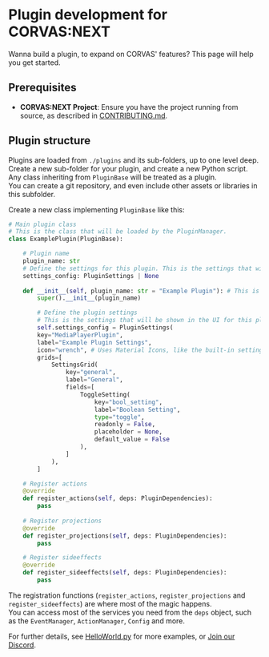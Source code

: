 # Plugin development for CORVAS:NEXT

Wanna build a plugin, to expand on CORVAS' features? This page will help you get started.

## Prerequisites

*   **CORVAS:NEXT Project**: Ensure you have the project running from source, as described in [CONTRIBUTING.md](./CONTRIBUTING.md).

## Plugin structure
Plugins are loaded from `./plugins` and its sub-folders, up to one level deep.  
Create a new sub-folder for your plugin, and create a new Python script. Any class inheriting from `PluginBase` will be treated as a plugin.  
You can create a git repository, and even include other assets or libraries in this subfolder.

Create a new class implementing `PluginBase` like this:  
```python
# Main plugin class
# This is the class that will be loaded by the PluginManager.
class ExamplePlugin(PluginBase):

    # Plugin name
    plugin_name: str
    # Define the settings for this plugin. This is the settings that will be shown in the UI.
    settings_config: PluginSettings | None
    
    def __init__(self, plugin_name: str = "Example Plugin"): # This is the name that will be shown in the UI.
        super().__init__(plugin_name)

        # Define the plugin settings
        # This is the settings that will be shown in the UI for this plugin.
        self.settings_config = PluginSettings(
        key="MediaPlayerPlugin",
        label="Example Plugin Settings",
        icon="wrench", # Uses Material Icons, like the built-in settings-tabs.
        grids=[
            SettingsGrid(
                key="general",
                label="General",
                fields=[
                    ToggleSetting(
                        key="bool_setting",
                        label="Boolean Setting",
                        type="toggle",
                        readonly = False,
                        placeholder = None,
                        default_value = False
                    ),
                ]
            ),
        ]

    # Register actions
    @override
    def register_actions(self, deps: PluginDependencies):
        pass
    
    # Register projections
    @override
    def register_projections(self, deps: PluginDependencies):
        pass

    # Register sideeffects
    @override
    def register_sideeffects(self, deps: PluginDependencies):
        pass
```

The registration functions (`register_actions`, `register_projections` and `register_sideeffects`) are where most of the magic happens.  
You can access most of the services you need from the `deps` object, such as the `EventManager`, `ActionManager`, `Config` and more.

For further details, see [HelloWorld.py](./plugins/HelloWorld.py) for more examples, or [Join our Discord](https://discord.gg/9c58jxVuAT).